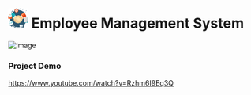 # <img src="./ems-frontend/public/logo.png" width="40px" height="40px"/>  Employee Management System

![image](https://firebasestorage.googleapis.com/v0/b/iee-ecom.appspot.com/o/project%20images%2FEMS.png?alt=media&token=432729ae-afe2-4370-845a-563bf1510e6b)

### Project Demo

https://www.youtube.com/watch?v=Rzhm6I9Eq3Q
